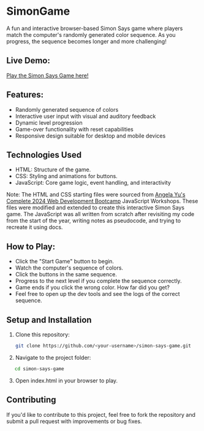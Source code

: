 # SimonGame

A fun and interactive browser-based Simon Says game where players match the computer's randomly generated color sequence. As you progress, the sequence becomes longer and more challenging!

## Live Demo:

[Play the Simon Says Game here!](https://skudz96.github.io/SimonGame/)

## Features:

- Randomly generated sequence of colors
- Interactive user input with visual and auditory feedback
- Dynamic level progression
- Game-over functionality with reset capabilities
- Responsive design suitable for desktop and mobile devices

## Technologies Used

- HTML: Structure of the game.
- CSS: Styling and animations for buttons.
- JavaScript: Core game logic, event handling, and interactivity

Note: The HTML and CSS starting files were sourced from [Angela Yu's Complete 2024 Web Development Bootcamp](https://www.udemy.com/course/the-complete-web-development-bootcamp/?couponCode=LEARNNOWPLANSGB) JavaScript Workshops. These files were modified and extended to create this interactive Simon Says game. The JavaScript was all written from scratch after revisiting my code from the start of the year, writing notes as pseudocode, and trying to recreate it using docs.

## How to Play:

- Click the "Start Game" button to begin.
- Watch the computer's sequence of colors.
- Click the buttons in the same sequence.
- Progress to the next level if you complete the sequence correctly.
- Game ends if you click the wrong color. How far did you get?
- Feel free to open up the dev tools and see the logs of the correct sequence.

## Setup and Installation

1. Clone this repository:

   ```bash
   git clone https://github.com/<your-username>/simon-says-game.git
   ```

2. Navigate to the project folder:

```bash
   cd simon-says-game
```

3. Open index.html in your browser to play.

## Contributing

If you'd like to contribute to this project, feel free to fork the repository and submit a pull request with improvements or bug fixes.
